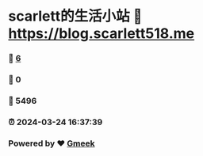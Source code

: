 # scarlett的生活小站 :link: https://blog.scarlett518.me 
### :page_facing_up: [6](https://blog.scarlett518.me/tag.html) 
### :speech_balloon: 0 
### :hibiscus: 5496 
### :alarm_clock: 2024-03-24 16:37:39 
### Powered by :heart: [Gmeek](https://github.com/Meekdai/Gmeek)
